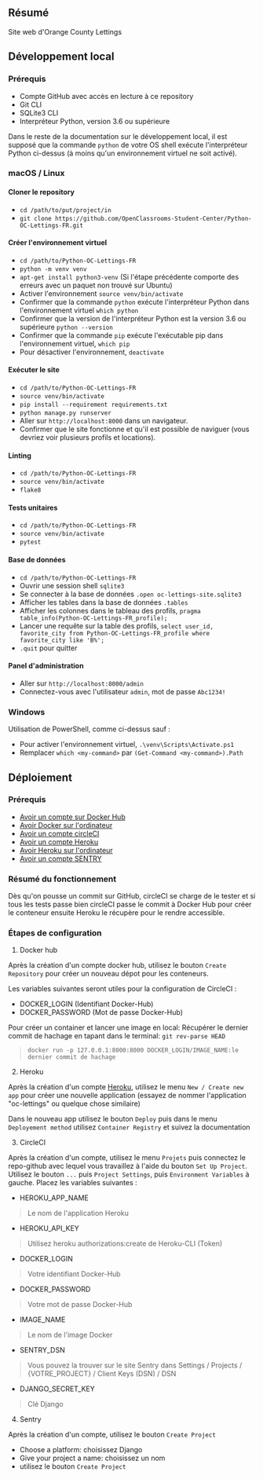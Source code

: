 ## Résumé

Site web d'Orange County Lettings

## Développement local

### Prérequis

- Compte GitHub avec accès en lecture à ce repository
- Git CLI
- SQLite3 CLI
- Interpréteur Python, version 3.6 ou supérieure

Dans le reste de la documentation sur le développement local, il est supposé que la commande `python` de votre OS shell exécute l'interpréteur Python ci-dessus (à moins qu'un environnement virtuel ne soit activé).

### macOS / Linux

#### Cloner le repository

- `cd /path/to/put/project/in`
- `git clone https://github.com/OpenClassrooms-Student-Center/Python-OC-Lettings-FR.git`

#### Créer l'environnement virtuel

- `cd /path/to/Python-OC-Lettings-FR`
- `python -m venv venv`
- `apt-get install python3-venv` (Si l'étape précédente comporte des erreurs avec un paquet non trouvé sur Ubuntu)
- Activer l'environnement `source venv/bin/activate`
- Confirmer que la commande `python` exécute l'interpréteur Python dans l'environnement virtuel
`which python`
- Confirmer que la version de l'interpréteur Python est la version 3.6 ou supérieure `python --version`
- Confirmer que la commande `pip` exécute l'exécutable pip dans l'environnement virtuel, `which pip`
- Pour désactiver l'environnement, `deactivate`

#### Exécuter le site

- `cd /path/to/Python-OC-Lettings-FR`
- `source venv/bin/activate`
- `pip install --requirement requirements.txt`
- `python manage.py runserver`
- Aller sur `http://localhost:8000` dans un navigateur.
- Confirmer que le site fonctionne et qu'il est possible de naviguer (vous devriez voir plusieurs profils et locations).

#### Linting

- `cd /path/to/Python-OC-Lettings-FR`
- `source venv/bin/activate`
- `flake8`

#### Tests unitaires

- `cd /path/to/Python-OC-Lettings-FR`
- `source venv/bin/activate`
- `pytest`

#### Base de données

- `cd /path/to/Python-OC-Lettings-FR`
- Ouvrir une session shell `sqlite3`
- Se connecter à la base de données `.open oc-lettings-site.sqlite3`
- Afficher les tables dans la base de données `.tables`
- Afficher les colonnes dans le tableau des profils, `pragma table_info(Python-OC-Lettings-FR_profile);`
- Lancer une requête sur la table des profils, `select user_id, favorite_city from
  Python-OC-Lettings-FR_profile where favorite_city like 'B%';`
- `.quit` pour quitter

#### Panel d'administration

- Aller sur `http://localhost:8000/admin`
- Connectez-vous avec l'utilisateur `admin`, mot de passe `Abc1234!`

### Windows

Utilisation de PowerShell, comme ci-dessus sauf :

- Pour activer l'environnement virtuel, `.\venv\Scripts\Activate.ps1` 
- Remplacer `which <my-command>` par `(Get-Command <my-command>).Path`

## Déploiement

### Prérequis

- [Avoir un compte sur Docker Hub](https://hub.docker.com/)
- [Avoir Docker sur l'ordinateur](https://www.docker.com/get-started/)
- [Avoir un compte circleCI](https://circleci.com/)
- [Avoir un compte Heroku](https://signup.heroku.com/)
- [Avoir Heroku sur l'ordinateur](https://devcenter.heroku.com/articles/heroku-cli)
- [Avoir un compte SENTRY](https://sentry.io/auth/login/)


### Résumé du fonctionnement
Dès qu'on pousse un commit sur GitHub, circleCI se charge de le tester et si tous les tests passe bien circleCI passe le commit à Docker Hub pour créer le conteneur ensuite Heroku le récupère pour le rendre accessible.

### Étapes de configuration

1. Docker hub

Après la création d'un compte docker hub, utilisez le bouton ```Create Repository``` pour créer un nouveau dépot pour les conteneurs.

Les variables suivantes seront utiles pour la configuration de CircleCI :

- DOCKER_LOGIN (Identifiant Docker-Hub)
- DOCKER_PASSWORD (Mot de passe Docker-Hub)

Pour créer un container et lancer une image en local:
Récupérer le dernier commit de hachage en tapant dans le terminal:
```git rev-parse HEAD```
> ```docker run -p 127.0.0.1:8000:8000 DOCKER_LOGIN/IMAGE_NAME:le dernier commit de hachage```

2. Heroku

Après la création d'un compte [Heroku](https://signup.heroku.com/), utilisez le menu ```New / Create new app``` pour créer une nouvelle application (essayez de nommer l'application "oc-lettings" ou quelque chose similaire)

Dans le nouveau app utilisez le bouton ```Deploy``` puis dans le menu ```Deployement method``` utilisez ```Container Registry``` et suivez la documentation

3. CircleCI

Après la création d'un compte, utilisez le menu ``Projets`` puis connectez le repo-github avec lequel vous travaillez à l'aide du bouton ``Set Up Project``.
Utilisez le bouton ```...``` puis ``Project Settings``, puis ``Environment Variables`` à gauche.
Placez les variables suivantes :

- HEROKU_APP_NAME
> Le nom de l'application Heroku

- HEROKU_API_KEY
> Utilisez heroku authorizations:create de Heroku-CLI (Token)

- DOCKER_LOGIN
> Votre identifiant Docker-Hub

- DOCKER_PASSWORD
> Votre mot de passe Docker-Hub

- IMAGE_NAME
> Le nom de l'image Docker

- SENTRY_DSN
> Vous pouvez la trouver sur le site Sentry dans Settings / Projects / {VOTRE_PROJECT} / Client Keys (DSN) / DSN

- DJANGO_SECRET_KEY
> Clé Django

4. Sentry

Après la création d'un compte, utilisez le bouton ``Create Project``
- Choose a platform: choisissez Django
- Give your project a name: choisissez un nom
- utilisez le bouton ```Create Project``` 
